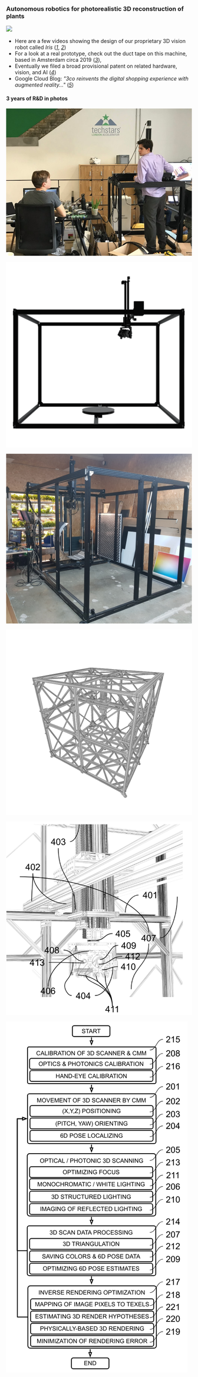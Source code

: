 ### Autonomous robotics for photorealistic 3D reconstruction of plants
![](../media/iris1.gif)
  - Here are a few videos showing the design of our proprietary 3D vision robot called _Iris_ ([_1_](https://www.3co.ai/iris1.mp4), [_2_](https://www.3co.ai/iris_3d.mp4))
  - For a look at a real prototype, check out the duct tape on this machine, based in Amsterdam circa 2019 ([_3_](https://www.3co.ai/iris_by_3co.mp4)),
  - Eventually we filed a broad provisional patent on related hardware, vision, and AI ([_4_](https://www.3co.ai/inverse_rendering_with_3d_coordinate_measuring_machines.pdf))
  - Google Cloud Blog: _"3co reinvents the digital shopping experience with augmented reality..."_ ([_5_](https://cloud.google.com/blog/topics/startups/3co-scales-ar-commerce-with-3d-scanning))

#### 3 years of R&D in photos
![](../media/3cobot.jpg)

![](../media/iris_3d_1.png)

![](../media/iris_in_amsterdam_2020.jpg)

[](../media/calibration.jpg)

[](../media/robot_and_garden.png)

![](../media/frame_design.png)

![](../media/iris_visual_diagram.png)

![](../media/iris_conceptual_diagram.png)
